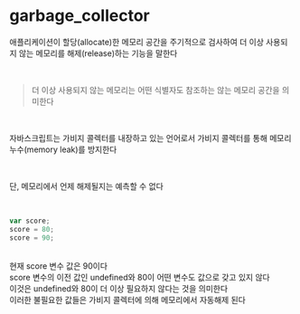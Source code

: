 # garbage_collector
애플리케이션이 할당(allocate)한 메모리 공간을 주기적으로 검사하여 더 이상 사용되지 않는 메모리를 해제(release)하는 기능을 말한다

<br>

> 더 이상 사용되지 않는 메모리는 어떤 식별자도 참조하는 않는 메모리 공간을 의미한다

<br>

자바스크립트는 가비지 콜렉터를 내장하고 있는 언어로서 가비지 콜렉터를 통해 메모리 누수(memory leak)를 방지한다

<br>

단, 메모리에서 언제 해제될지는 예측할 수 없다

<br>

```js
var score;
score = 80;
score = 90;
```
<br>
현재 score 변수 값은 90이다<br>
score 변수의 이전 값인 undefined와 80이 어떤 변수도 값으로 갖고 있지 않다<br>
이것은 undefined와 80이 더 이상 필요하지 않다는 것을 의미한다<br>
이러한 불필요한 값들은 가비지 콜렉터에 의해 메모리에서 자동해제 된다